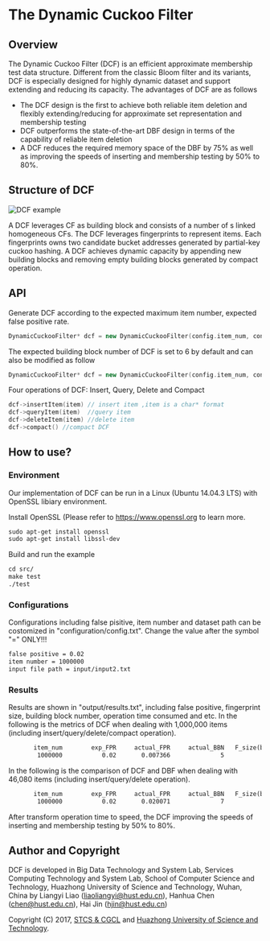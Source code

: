 # The Dynamic Cuckoo Filter

## Overview
The Dynamic Cuckoo Filter (DCF) is an efficient approximate membership test data structure. Different from the classic Bloom filter and its variants, DCF is especially designed for highly dynamic dataset and support extending and reducing its capacity. The advantages of DCF are as follows

* The DCF design is the first to achieve both reliable item deletion and flexibly extending/reducing for approximate set representation and membership testing
* DCF outperforms the state-of-the-art DBF design in terms of the capability of reliable item deletion
* A DCF reduces the required memory space of the DBF by 75% as well as improving the speeds of inserting and membership testing by 50% to 80%.

## Structure of DCF

![DCF example](https://github.com/LiangyiLiao/TheDynamicCuckooFilter/blob/master/figure/DCFexample.png)

A DCF leverages CF as building block and consists of a number of s linked homogeneous CFs. The DCF leverages fingerprints
to represent items. Each fingerprints owns two candidate bucket addresses generated by partial-key cuckoo hashing. A DCF achieves dynamic capacity by appending new building blocks and removing empty building blocks generated by compact operation. 

## API
Generate DCF according to the expected maximum item number, expected false positive rate.

```c++
DynamicCuckooFilter* dcf = new DynamicCuckooFilter(config.item_num, config.exp_FPR);
```

The expected building block number of DCF is set to 6 by default and can also be modified as follow

```c++
DynamicCuckooFilter* dcf = new DynamicCuckooFilter(config.item_num, config.exp_FPR, config.exp_BBN);
```


Four operations of DCF: Insert, Query, Delete and Compact

```c++
dcf->insertItem(item) // insert item ,item is a char* format
dcf->queryItem(item)  //query item
dcf->deleteItem(item) //delete item
dcf->compact() //compact DCF
```

## How to use?
### Environment
Our implementation of DCF can be run in a Linux (Ubuntu 14.04.3 LTS) with OpenSSL libiary environment. 

Install OpenSSL (Please refer to https://www.openssl.org to learn more.

```txt
sudo apt-get install openssl
sudo apt-get install libssl-dev
```
Build and run the example

```txt
cd src/
make test
./test
```


### Configurations
Configurations including false pisitive, item number and dataset path can be costomized in "configuration/config.txt". Change the value after the symbol "=" ONLY!!!

```txt
false positive = 0.02
item number = 1000000
input file path = input/input2.txt
```

### Results
Results are shown in "output/results.txt", including false positive, fingerprint size, building block number, operation time consumed and etc. In the following is the metrics of DCF when dealing with 1,000,000 items (including insert/query/delete/compact operation).

```txt
       item_num        exp_FPR     actual_FPR     actual_BBN   F_size(bits) space_cost(MB)      I_time(s)      Q_time(s)      D_time(s)    C_rate
        1000000           0.02       0.007366              5             12          1.875       0.894058       0.957675        1.08864         1
```
In the following is the comparison of DCF and DBF when dealing with 46,080 items (including insert/query/delete operation).
```txt
       item_num        exp_FPR     actual_FPR     actual_BBN   F_size(bits) space_cost(MB)      I_time(s)      Q_time(s)      D_time(s)    C_rate
        1000000           0.02       0.020071              7              0        6.59458        1.11154        1.51357        2.13479         0
```
After transform operation time to speed, the DCF improving the speeds of inserting and membership testing by 50% to 80%.

## Author and Copyright

DCF is developed in Big Data Technology and System Lab, Services Computing Technology and System Lab, School of Computer Science and Technology, Huazhong University of Science and Technology, Wuhan, China by Liangyi Liao (liaoliangyi@hust.edu.cn), Hanhua Chen (chen@hust.edu.cn), Hai Jin (hjin@hust.edu.cn)

Copyright (C) 2017, [STCS & CGCL](http://grid.hust.edu.cn/) and [Huazhong University of Science and Technology](http://www.hust.edu.cn).


